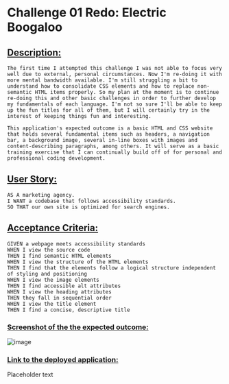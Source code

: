 # **Challenge 01 Redo: Electric Boogaloo**

## <ins>Description: </ins>
    The first time I attempted this challenge I was not able to focus very well due to external, personal circumstances. Now I'm re-doing it with more mental bandwidth available. I'm still struggling a bit to understand how to consolidate CSS elements and how to replace non-semantic HTML items properly. So my plan at the moment is to continue re-doing this and other basic challenges in order to further develop my fundamentals of each language. I'm not so sure I'll be able to keep up the fun titles for all of them, but I will certainly try in the interest of keeping things fun and interesting.

    This application's expected outcome is a basic HTML and CSS website that holds several fundamental items such as headers, a navigation bar, a background image, several in-line boxes with images and content-describing paragraphs, among others. It will serve as a basic training exercise that I can continually build off of for personal and professional coding development.


## <ins>User Story: </ins>
``` 
AS A marketing agency.
I WANT a codebase that follows accessibility standards.
SO THAT our own site is optimized for search engines.
``` 

## <ins>Acceptance Criteria: </ins>
``` 
GIVEN a webpage meets accessibility standards
WHEN I view the source code
THEN I find semantic HTML elements
WHEN I view the structure of the HTML elements
THEN I find that the elements follow a logical structure independent of styling and positioning
WHEN I view the image elements
THEN I find accessible alt attributes
WHEN I view the heading attributes
THEN they fall in sequential order
WHEN I view the title element
THEN I find a concise, descriptive title
``` 

### <ins>**Screenshot of the the expected outcome:** </ins>
![image](https://user-images.githubusercontent.com/112277445/192173004-35a86509-76d1-49f3-a532-a6840aa013a6.png)

### <ins>**Link to the deployed application:**</ins>
Placeholder text